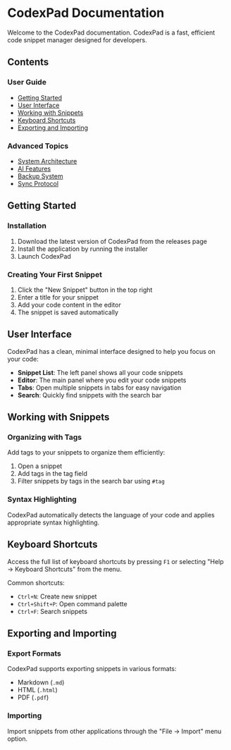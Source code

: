 # CodexPad Documentation

Welcome to the CodexPad documentation. CodexPad is a fast, efficient code snippet manager designed for developers.

## Contents

### User Guide

- [Getting Started](#getting-started)
- [User Interface](#user-interface)
- [Working with Snippets](#working-with-snippets)
- [Keyboard Shortcuts](#keyboard-shortcuts)
- [Exporting and Importing](#exporting-and-importing)

### Advanced Topics

- [System Architecture](system-architecture.md)
- [AI Features](ai-features.md)
- [Backup System](backup-system.md)
- [Sync Protocol](sync-protocol.md)

## Getting Started

### Installation

1. Download the latest version of CodexPad from the releases page
2. Install the application by running the installer
3. Launch CodexPad

### Creating Your First Snippet

1. Click the "New Snippet" button in the top right
2. Enter a title for your snippet
3. Add your code content in the editor
4. The snippet is saved automatically

## User Interface

CodexPad has a clean, minimal interface designed to help you focus on your code:

- **Snippet List**: The left panel shows all your code snippets
- **Editor**: The main panel where you edit your code snippets
- **Tabs**: Open multiple snippets in tabs for easy navigation
- **Search**: Quickly find snippets with the search bar

## Working with Snippets

### Organizing with Tags

Add tags to your snippets to organize them efficiently:

1. Open a snippet
2. Add tags in the tag field
3. Filter snippets by tags in the search bar using `#tag`

### Syntax Highlighting

CodexPad automatically detects the language of your code and applies appropriate syntax highlighting.

## Keyboard Shortcuts

Access the full list of keyboard shortcuts by pressing `F1` or selecting "Help → Keyboard Shortcuts" from the menu.

Common shortcuts:
- `Ctrl+N`: Create new snippet
- `Ctrl+Shift+P`: Open command palette
- `Ctrl+F`: Search snippets

## Exporting and Importing

### Export Formats

CodexPad supports exporting snippets in various formats:
- Markdown (`.md`)
- HTML (`.html`)
- PDF (`.pdf`)

### Importing

Import snippets from other applications through the "File → Import" menu option. 